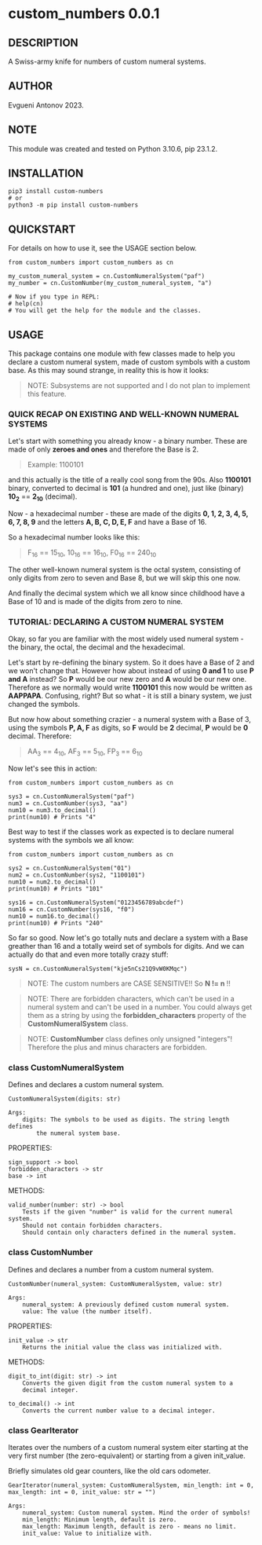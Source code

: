# custom_numbers 0.0.1

## DESCRIPTION

A Swiss-army knife for numbers of custom numeral systems.

## AUTHOR

Evgueni Antonov 2023.

## NOTE

This module was created and tested on Python 3.10.6, pip 23.1.2.

## INSTALLATION

```
pip3 install custom-numbers
# or
python3 -m pip install custom-numbers
```

## QUICKSTART

For details on how to use it, see the USAGE section below.

```
from custom_numbers import custom_numbers as cn

my_custom_numeral_system = cn.CustomNumeralSystem("paf")
my_number = cn.CustomNumber(my_custom_numeral_system, "a")

# Now if you type in REPL:
# help(cn)
# You will get the help for the module and the classes.
```

## USAGE

This package contains one module with few classes made to help you declare
a custom numeral system, made of custom symbols with a custom base. As
this may sound strange, in reality this is how it looks:

> NOTE: Subsystems are not supported and I do not plan to implement this
> feature.

### QUICK RECAP ON EXISTING AND WELL-KNOWN NUMERAL SYSTEMS

Let's start with something you already know - a binary number. These
are made of only **zeroes and ones** and therefore the Base is 2.

> Example: 1100101

and this actually is the title of a really cool song from the 90s.
Also **1100101** binary, converted to decimal is **101** (a hundred and one),
just like (binary) **10<sub>2</sub>** == **2<sub>10</sub>** (decimal).

Now - a hexadecimal number - these are made of the digits
**0, 1, 2, 3, 4, 5, 6, 7, 8, 9** and the letters
**A, B, C, D, E, F** and have a Base of 16.

So a hexadecimal number looks like this:

> F<sub>16</sub> == 15<sub>10</sub>, 
> 10<sub>16</sub> == 16<sub>10</sub>, 
> F0<sub>16</sub> == 240<sub>10</sub>

The other well-known numeral system is the octal system, consisting of
only digits from zero to seven and Base 8, but we will skip this one now.

And finally the decimal system which we all know since childhood have a
Base of 10 and is made of the digits from zero to nine.

### TUTORIAL: DECLARING A CUSTOM NUMERAL SYSTEM

Okay, so far you are familiar with the most widely used numeral system -
the binary, the octal, the decimal and the hexadecimal.

Let's start by re-defining the binary system. So it does have a Base of 2
and we won't change that. However how about instead of using **0 and 1**
to use **P and A** instead? So **P** would be our new zero and **A** would
be our new one. Therefore as we normally would write **1100101** this now
would be written as **AAPPAPA**. Confusing, right? But so what - it is
still a binary system, we just changed the symbols.

But now how about something crazier - a numeral system with a Base of 3,
using the symbols **P, A, F** as digits, so **F** would be **2** decimal,
**P** would be **0** decimal. Therefore:

> AA<sub>3</sub> == 4<sub>10</sub>, 
> AF<sub>3</sub> == 5<sub>10</sub>, 
> FP<sub>3</sub> == 6<sub>10</sub>

Now let's see this in action:

```
from custom_numbers import custom_numbers as cn

sys3 = cn.CustomNumeralSystem("paf")
num3 = cn.CustomNumber(sys3, "aa")
num10 = num3.to_decimal()
print(num10) # Prints "4"
```

Best way to test if the classes work as expected is to declare numeral
systems with the symbols we all know:

```
from custom_numbers import custom_numbers as cn

sys2 = cn.CustomNumeralSystem("01")
num2 = cn.CustomNumber(sys2, "1100101")
num10 = num2.to_decimal()
print(num10) # Prints "101"

sys16 = cn.CustomNumeralSystem("0123456789abcdef")
num16 = cn.CustomNumber(sys16, "f0")
num10 = num16.to_decimal()
print(num10) # Prints "240"
```

So far so good. Now let's go totally nuts and declare a system with a
Base greather than 16 and a totally weird set of symbols for digits.
And we can actually do that and even more totally crazy stuff:

```
sysN = cn.CustomNumeralSystem("kje5nCs21Q9vW0KMqc")
```

> NOTE: The custom numbers are CASE SENSITIVE!!
> So **N != n** !!

> NOTE: There are forbidden characters, which can't be used in a numeral
> system and can't be used in a number. You could always get them as a
> string by using the **forbidden_characters** property of the 
> **CustomNumeralSystem** class.

> NOTE: **CustomNumber** class defines only unsigned "integers"!
> Therefore the plus and minus characters are forbidden.

### class CustomNumeralSystem

Defines and declares a custom numeral system.

```
CustomNumeralSystem(digits: str)

Args:
    digits: The symbols to be used as digits. The string length defines
        the numeral system base.
```

PROPERTIES:

```
sign_support -> bool
forbidden_characters -> str
base -> int
```

METHODS:

```
valid_number(number: str) -> bool
    Tests if the given "number" is valid for the current numeral system.
    Should not contain forbidden characters.
    Should contain only characters defined in the numeral system.
```

### class CustomNumber

Defines and declares a number from a custom numeral system.

```
CustomNumber(numeral_system: CustomNumeralSystem, value: str)

Args:
    numeral_system: A previously defined custom numeral system.
    value: The value (the number itself).
```

PROPERTIES:

```
init_value -> str
    Returns the initial value the class was initialized with.
```

METHODS:

```
digit_to_int(digit: str) -> int
    Converts the given digit from the custom numeral system to a
    decimal integer.

to_decimal() -> int
    Converts the current number value to a decimal integer.
```

### class GearIterator

Iterates over the numbers of a custom numeral system eiter starting at
the very first number (the zero-equivalent) or starting from a given
init_value.

Briefly simulates old gear counters, like the old cars odometer.

```
GearIterator(numeral_system: CustomNumeralSystem, min_length: int = 0, max_length: int = 0, init_value: str = "")

Args:
    numeral_system: Custom numeral system. Mind the order of symbols!
    min_length: Minimum length, default is zero.
    max_length: Maximum length, default is zero - means no limit.
    init_value: Value to initialize with.
```
